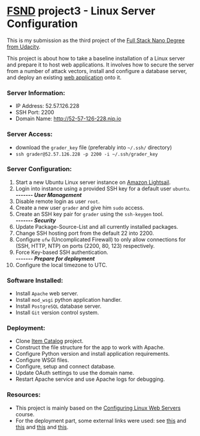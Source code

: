 # [FSND](https://www.udacity.com/course/full-stack-web-developer-nanodegree--nd004) project3 - Linux Server Configuration

This is my submission as the third project of the [Full Stack Nano Degree from Udacity](https://www.udacity.com/course/full-stack-web-developer-nanodegree--nd004).

This project is about how to take a baseline installation of a Linux server and prepare it to host web applications. It involves how to secure the server from a number of attack vectors, install and configure a database server, and deploy an existing [web application](https://github.com/Amr-Fekry/FSND-project2-item-catalog) onto it.

### Server Information:
- IP Address: 52.57.126.228
- SSH Port: 2200
- Domain Name: http://52-57-126-228.nip.io

### Server Access:
- download the `grader_key` file (preferably into `~/.ssh/` directory)
- `ssh grader@52.57.126.228 -p 2200 -i ~/.ssh/grader_key`

### Server Configuration:
1. Start a new Ubuntu Linux server instance on [Amazon Lightsail](https://lightsail.aws.amazon.com).
2. Login into instance using a provided SSH key for a default user `ubuntu`.  \
**------- _User Management_**  
3. Disable remote login as user `root`.
4. Create a new user `grader` and give him `sudo` access.
5. Create an SSH key pair for `grader` using the `ssh-keygen` tool.  \
**------- _Security_**  
6. Update Package-Source-List and all currently installed packages.
7. Change SSH hosting port from the default 22 into 2200.
8. Configure `ufw` (Uncomplicated Firewall) to only allow connections for (SSH, HTTP, NTP) on ports (2200, 80, 123) respectively.
9. Force Key-based SSH authentication.  \
**------- _Prepare for deployment_**
10. Configure the local timezone to UTC.

### Software Installed:
- Install `Apache` web server.
- Install `mod_wsgi` python application handler. 
- Install `PostgreSQL` database server.
- Install `Git` version control system.

### Deployment:
- Clone [Item Catalog](https://github.com/Amr-Fekry/FSND-project2-item-catalog) project.
- Construct the file structure for the app to work with Apache.
- Configure Python version and install application requirements.
- Configure WSGI files.
- Configure, setup and connect database.
- Update OAuth settings to use the domain name.
- Restart Apache service and use Apache logs for debugging.

### Resources:
- This project is mainly based on the [Configuring Linux Web Servers](https://www.udacity.com/course/configuring-linux-web-servers--ud299) course.
- For the deployment part, some external links were used: see [this](http://leonwang.me/post/deploy-flask) and [this](https://www.digitalocean.com/community/tutorials/how-to-deploy-a-flask-application-on-an-ubuntu-vps) and [this](https://www.digitalocean.com/community/tutorials/how-to-install-and-use-postgresql-on-ubuntu-16-04) and [this](https://wixelhq.com/blog/how-to-install-postgresql-on-ubuntu-remote-access). 

